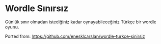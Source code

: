# Wordle Sınırsız
 Günlük sınır olmadan istediğiniz kadar oynayabileceğiniz Türkçe bir wordle oyunu.
 
 Ported from: https://github.com/enesklcarslan/wordle-turkce-sinirsiz

